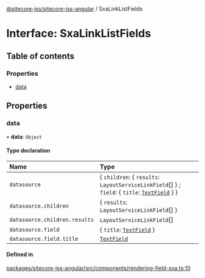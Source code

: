 [@sitecore-jss/sitecore-jss-angular](../README.md) / SxaLinkListFields

# Interface: SxaLinkListFields

## Table of contents

### Properties

- [data](SxaLinkListFields.md#data)

## Properties

### data

• **data**: `Object`

#### Type declaration

| Name | Type |
| :------ | :------ |
| `datasource` | \{ `children`: \{ `results`: `LayoutServiceLinkField`[]  } ; `field`: \{ `title`: [`TextField`](TextField.md)  }  } |
| `datasource.children` | \{ `results`: `LayoutServiceLinkField`[]  } |
| `datasource.children.results` | `LayoutServiceLinkField`[] |
| `datasource.field` | \{ `title`: [`TextField`](TextField.md)  } |
| `datasource.field.title` | [`TextField`](TextField.md) |

#### Defined in

[packages/sitecore-jss-angular/src/components/rendering-field-sxa.ts:10](https://github.com/Sitecore/jss/blob/ebab2559a/packages/sitecore-jss-angular/src/components/rendering-field-sxa.ts#L10)
